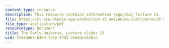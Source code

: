 ```yaml
---
content_type: resource
description: This resource contains information regarding lecture 21.
file: https://ol-ocw-studio-app-production.s3.amazonaws.com/courses/8-286-the-early-universe-fall-2013/37e4a8646303fa7e57d23e6ddcc638ce_MIT8_286F13_lec21.pdf
file_type: application/pdf
resourcetype: Document
title: The Early Universe, Lecture slides 21
uid: 37e4a864-6303-fa7e-57d2-3e6ddcc638ce
---
```

